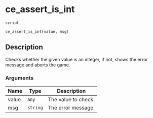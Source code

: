 # ce_assert_is_int
`script`
```gml
ce_assert_is_int(value, msg)
```

## Description
Checks whether the given value is an integer, if not, shows the error
 message and aborts the game.

### Arguments
| Name | Type | Description |
| ---- | ---- | ----------- |
| value | `any` | The value to check. |
| msg | `string` | The error message. |